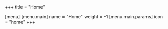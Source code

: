 +++
title = "Home"

[menu]
    [menu.main]
    name = "Home"
    weight =  -1
        [menu.main.params]
        icon = "home"
+++